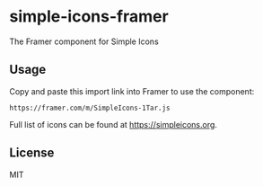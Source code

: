 # simple-icons-framer

The Framer component for Simple Icons

## Usage

Copy and paste this import link into Framer to use the component:

```
https://framer.com/m/SimpleIcons-1Tar.js
```

Full list of icons can be found at https://simpleicons.org.

## License

MIT
